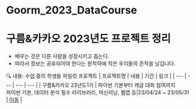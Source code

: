 # Goorm_2023_DataCourse
 
# 구름&카카오 2023년도 프로젝트 정리

* 배우는 것은 다른 사람을 성장시키고 돕는다. 
* 따라서 정보는 공유되어야 한다는 원칙하에 작은 우리들의 흔적을 남깁니다.


🔍 내용: 수업 중의 학생들 파일럿 프로젝트
| 프로젝트명 | 내용 | 기간 | 링크 |
| --- | --- | --- | --- |
| 구름&카카오 23년도1기 | 파이썬 기본부터 캐글 대회 참여까지<br>파이썬 기본, 데이터 분석 필수 라이브러리, 머신러닝, 웹앱 등|23/04/24 ~ 23/05/31 | [이동](https://github.com/LDJWJ/Goorm_2023_DataCourse/tree/main/Goorm_01_01_Project_First) |
